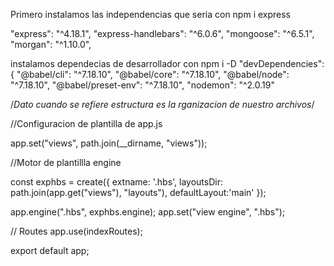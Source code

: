 


Primero instalamos las independencias que seria 
con npm i express

"express": "^4.18.1",
    "express-handlebars": "^6.0.6",
    "mongoose": "^6.5.1",
    "morgan": "^1.10.0",

instalamos dependecias de desarrollador 
con npm i -D 
  "devDependencies": {
    "@babel/cli": "^7.18.10",
    "@babel/core": "^7.18.10",
    "@babel/node": "^7.18.10",
    "@babel/preset-env": "^7.18.10",
    "nodemon": "^2.0.19"

/*Dato cuando se refiere estructura es la rganizacion de nuestro archivos*/


//Configuracion de plantilla de app.js

app.set("views", path.join(__dirname, "views"));

//Motor de plantillla engine

const exphbs = create({
  extname: '.hbs',
  layoutsDir: path.join(app.get("views"), "layouts"),
  defaultLayout:'main'
});

app.engine(".hbs", exphbs.engine);
app.set("view engine", ".hbs");

// Routes
app.use(indexRoutes);

export default app;
